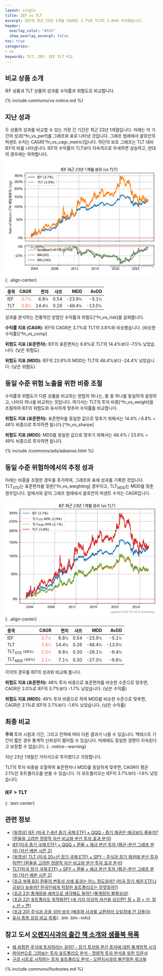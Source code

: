 ```yaml
---
layout: single
title: IEF vs TLT
excerpt: IEF의 최근 23년 1개월 CAGR은 3.7%로 TLT의 3.8%와 비슷했습니다.
header:
  overlay_color: "#333"
  show_overlay_excerpt: false
toc: true
categories:
- vs
keywords: TLT, IEF, IEF TLT 비교
---
```


## 비교 상품 소개


IEF 상품과 TLT 상품의 성과를 수익률과 위험도로 비교합니다.





{% include commons/vs-notice.md %}

## 지난 성과

두 상품의 성과를 비교할 수 있는 가장 긴 기간은 최근 23년 1개월입니다. 아래는 이 기간의 성과[^fn_vs_perf]를 그래프와 표로 나타낸 것입니다.
그래프 범례에서 괄호안의 퍼센트 수치는 CAGR[^fn_vs_cagr_metric]입니다.
하단의 보조 그래프는 TLT 대비 IEF의 비를 나타냅니다.
IEF의 수익률이 TLT보다 지속적으로 우세하면 상승하고, 반대의 경우에는 하락합니다.

![IEF](/vs/images/ief-vs-tlt_dual.png){: .align-center}

| **종목** | **CAGR** | **편차** | **샤프** | **MDD** | **AvDD** |
| :------------ | ------: | -----------: | -------: | ------: | -------: |
| IEF | <span style="color: tomato">3.7<small>%</small></span> | 6.8<small>%</small> | 0.54 | -23.9<small>%</small> | -5.1<small>%</small> |
| TLT | <span style="color: tomato">3.8<small>%</small></span> | 14.4<small>%</small> | 0.26 | -48.4<small>%</small> | -13.0<small>%</small> |

<!-- more -->


성과를 분석하는 전통적인 방법인 수익률과 위험도[^fn_vs_risk]를 살펴봅니다.

**수익률 지표 (CAGR):** IEF의 CAGR은 3.7%로 TLT의 3.8%와 비슷했습니다. (비슷한 수익률)[^fn_vs_comp]

**위험도 지표 (표준편차):** IEF의 표준편차는 6.8%로 TLT의 14.4%보다 -7.5% 낮았습니다. (낮은 위험도)

**위험도 지표 (MDD):** IEF의 23.9%의 MDD는 TLT의 48.4%보다 -24.4% 낮았습니다. (낮은 위험도)



## 동일 수준 위험 노출을 위한 비중 조절

수익률과 위험도가 다른 상품을 비교하는 방법의 하나는, 둘 중 하나를 동일하게 설정하고, 나머지 하나를 비교하는 것입니다.
여기서는 TLT의 투자 비중[^fn_vs_weight]을 조절하여 IEF의 위험도와 유사하게 맞추어 수익률를 비교합니다.

**위험도 지표 (표준편차):** 표준편차를 동일한 값으로 맞추기 위해서는 14.4% / 6.8% = 48% 비중으로 투자하면 됩니다.[^fn_vs_sharpe]

**위험도 지표 (MDD):** MDD를 동일한 값으로 맞추기 위해서는 48.4% / 23.9% = 49% 비중으로 투자하면 됩니다.


{% include /commons/ads/adsense.html %}



## 동일 수준 위험하에서의 추정 성과

아래는 비중을 조절한 경우를 추가하여, 그래프와 표에 성과를 기록한 것입니다.
TLT<sub>STD</sub>는 표준편차를 맞춘[^fn_vs_weighting] 경우이고, TLT<sub>MDD</sub>는 MDD를 맞춘 경우입니다.
앞에서와 같이 그래프 범례에서 괄호안의 퍼센트 수치는 CAGR입니다.


![IEF](/vs/images/ief-vs-tlt.png){: .align-center}



| **종목** | **CAGR** | **편차** | **샤프** | **MDD** | **AvDD** |
| :------------ | ------: | -----------: | -------: | ------: | -------: |
| IEF | <span style="color: tomato">3.7<small>%</small></span> | 6.8<small>%</small> | 0.54 | -23.9<small>%</small> | -5.1<small>%</small> |
| TLT | <span style="color: tomato">3.8<small>%</small></span> | 14.4<small>%</small> | 0.26 | -48.4<small>%</small> | -13.0<small>%</small> |
| TLT<sub>STD</sub> <small>(48%)</small> | <span style="color: tomato">2.0<small>%</small></span> | 6.8<small>%</small> | 0.30 | -26.1<small>%</small> | -6.4<small>%</small> |
| TLT<sub>MDD</sub> <small>(49%)</small> | <span style="color: tomato">2.1<small>%</small></span> | 7.1<small>%</small> | 0.30 | -27.0<small>%</small> | -6.6<small>%</small> |



각각의 경우를 IEF의 성과와 비교해 봅니다.

**위험도 지표 (표준편차):** 48% 투자 비중으로 표준편차를 비슷한 수준으로 맞추면, CAGR은 2.0%로 IEF의 3.7%보다 -1.7% 낮았습니다. (낮은 수익률)

**위험도 지표 (MDD):** 49% 투자 비중으로 하여 MDD를 비슷한 수준으로 맞추면, CAGR은 2.1%로 IEF의 3.7%보다 -1.6% 낮았습니다. (낮은 수익률)




## 최종 비교

**주의** 투자 시점과 기간, 그리고 전략에 따라 다른 결과가 나올 수 있습니다. 백테스트 기간이 짧은 경우 통계적 신뢰성이 떨어질 수 있습니다. 미래에도 동일한 경향이 지속된다고 보장할 수 없습니다.
{: .notice--warning}

지난 23년 1개월간 거치식으로 투자했다고 가정합니다.

TLT의 투자 비중을 조절하여 표준편차나 MDD를 동일하게 맞추면, CAGR이 평균 2.1%인 포트폴리오를 만들 수 있습니다.
이 포트폴리오는 IEF의 3.7%보다 -1.6% 낮았습니다.

### IEF &gt; TLT
{: .text-center}


## 관련 정보

- [[동영상] IEF (미국 7-8년 중기 국채 ETF) + QQQ - 중기 채권은 예금보다 좋을까? [환율을 고려한 정량적 자산 비교와 분산 투자 효과 분석]](https://youtu.be/ylVO5YsEOqw)
- [IEF(미국 중기 국채 ETF) + QQQ + 환율 + 예금 분산 투자 (평균-분산 그래프 분석) [자산 배분 시즌 2]](https://m.blog.naver.com/onuri2005/223924783937)
- [[동영상] TLT (미국 20+년 장기  국채 ETF) + SPY - 주식과 장기 채권에 분산 투자하면? [환율을 고려한 정량적 자산 비교와 분산 투자 효과 분석]](https://youtu.be/j-V_aLdjSlo)
- [TLT(미국 장기 국채 ETF) + SPY + 환율 + 예금 분산 투자 (평균-분산 그래프 분석) [자산 배분 시즌 2]](https://m.blog.naver.com/onuri2005/223924670469)
- [[초급 부록 B3] 환율의 변동성 상쇄 효과는 어느 정도일까? (미국 장기 채권 ETF나 금보다 높을까? 한국인에게 적절한 포트폴리오는 무엇일까?)](https://kongdori.tistory.com/394)
- [[초급 23] 통계량을 예측으로 생각해도 될까? (통계량의 불확실성)](https://kongdori.tistory.com/386)
- [[초급 22] 포트폴리오 최적화란? (세 가지 이상의 자산을 섞으면? 점 + 점 = 선, 점 + 선 = 면)](https://kongdori.tistory.com/385)
- [[초급 20] 주식과 금을 섞어 보자 (배추와 사과를 교환하러 오일장에 간 갑돌이)](https://kongdori.tistory.com/382)
- [유사 종목 성과 비교 목록](/vs/){: .btn .btn--info}


## 참고 도서 [오렌지사과의 출간 책 소개와 샘플북 목록](https://kongdori.tistory.com/691)

- [왜 위험한 주식에 투자하라는 걸까? - 장기 투자와 분산 투자에 대한 통계학적 시각](https://kongdori.tistory.com/421)
- [파이썬으로 그려보는 투자 포트폴리오 분석  - 정량적 투자 분석을 위한 입문서](https://kongdori.tistory.com/643)
- [구글 시트로 시작하는 투자 포트폴리오 분석 - 오렌지사과의 불친절한 워크북](https://kongdori.tistory.com/449)

{% include commons/footnotes.md %}